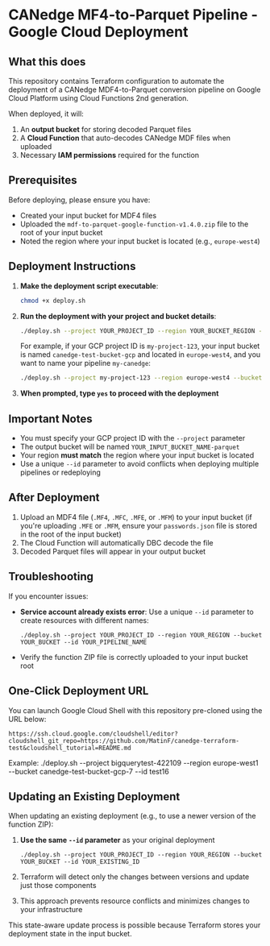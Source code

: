 # CANedge MF4-to-Parquet Pipeline - Google Cloud Deployment

## What this does

This repository contains Terraform configuration to automate the deployment of a CANedge MDF4-to-Parquet conversion pipeline on Google Cloud Platform using Cloud Functions 2nd generation.

When deployed, it will:
1. An **output bucket** for storing decoded Parquet files
2. A **Cloud Function** that auto-decodes CANedge MDF files when uploaded
3. Necessary **IAM permissions** required for the function

## Prerequisites

Before deploying, please ensure you have:

- Created your input bucket for MDF4 files
- Uploaded the `mdf-to-parquet-google-function-v1.4.0.zip` file to the root of your input bucket
- Noted the region where your input bucket is located (e.g., `europe-west4`)

## Deployment Instructions

1. **Make the deployment script executable**:

   ```bash
   chmod +x deploy.sh
   ```

2. **Run the deployment with your project and bucket details**:

   ```bash
   ./deploy.sh --project YOUR_PROJECT_ID --region YOUR_BUCKET_REGION --bucket YOUR_INPUT_BUCKET_NAME --id YOUR_PIPELINE_NAME
   ```

   For example, if your GCP project ID is `my-project-123`, your input bucket is named `canedge-test-bucket-gcp` and located in `europe-west4`, and you want to name your pipeline `my-canedge`:

   ```bash
   ./deploy.sh --project my-project-123 --region europe-west4 --bucket canedge-test-bucket-gcp --id my-canedge
   ```

3. **When prompted, type `yes` to proceed with the deployment**

## Important Notes

- You must specify your GCP project ID with the `--project` parameter
- The output bucket will be named `YOUR_INPUT_BUCKET_NAME-parquet`
- Your region **must match** the region where your input bucket is located
- Use a unique `--id` parameter to avoid conflicts when deploying multiple pipelines or redeploying

## After Deployment
1. Upload an MDF4 file (`.MF4`, `.MFC`, `.MFE`, or `.MFM`) to your input bucket (if you're uploading `.MFE` or `.MFM`, ensure your `passwords.json` file is stored in the root of the input bucket)
2. The Cloud Function will automatically DBC decode the file
3. Decoded Parquet files will appear in your output bucket

## Troubleshooting

If you encounter issues:

- **Service account already exists error**: Use a unique `--id` parameter to create resources with different names:
  ```
  ./deploy.sh --project YOUR_PROJECT_ID --region YOUR_REGION --bucket YOUR_BUCKET --id YOUR_PIPELINE_NAME
  ```
- Verify the function ZIP file is correctly uploaded to your input bucket root

## One-Click Deployment URL

You can launch Google Cloud Shell with this repository pre-cloned using the URL below:

```
https://ssh.cloud.google.com/cloudshell/editor?cloudshell_git_repo=https://github.com/MatinF/canedge-terraform-test&cloudshell_tutorial=README.md
```

Example:
./deploy.sh --project bigquerytest-422109 --region europe-west1 --bucket canedge-test-bucket-gcp-7 --id test16

## Updating an Existing Deployment

When updating an existing deployment (e.g., to use a newer version of the function ZIP):

1. **Use the same `--id` parameter** as your original deployment
   ```
   ./deploy.sh --project YOUR_PROJECT_ID --region YOUR_REGION --bucket YOUR_BUCKET --id YOUR_EXISTING_ID
   ```

2. Terraform will detect only the changes between versions and update just those components

3. This approach prevents resource conflicts and minimizes changes to your infrastructure

This state-aware update process is possible because Terraform stores your deployment state in the input bucket.